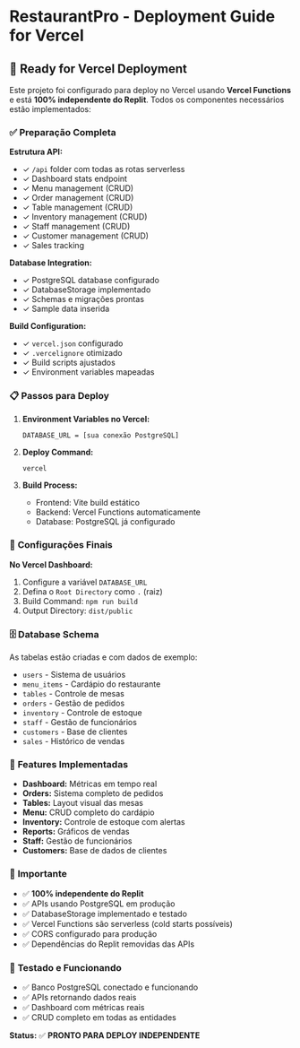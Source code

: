 # RestaurantPro - Deployment Guide for Vercel

## 🚀 Ready for Vercel Deployment

Este projeto foi configurado para deploy no Vercel usando **Vercel Functions** e está **100% independente do Replit**. Todos os componentes necessários estão implementados:

### ✅ **Preparação Completa**

**Estrutura API:**
- ✓ `/api` folder com todas as rotas serverless
- ✓ Dashboard stats endpoint
- ✓ Menu management (CRUD)
- ✓ Order management (CRUD)
- ✓ Table management (CRUD)
- ✓ Inventory management (CRUD)
- ✓ Staff management (CRUD)
- ✓ Customer management (CRUD)
- ✓ Sales tracking

**Database Integration:**
- ✓ PostgreSQL database configurado
- ✓ DatabaseStorage implementado
- ✓ Schemas e migrações prontas
- ✓ Sample data inserida

**Build Configuration:**
- ✓ `vercel.json` configurado
- ✓ `.vercelignore` otimizado
- ✓ Build scripts ajustados
- ✓ Environment variables mapeadas

### 📋 **Passos para Deploy**

1. **Environment Variables no Vercel:**
   ```
   DATABASE_URL = [sua conexão PostgreSQL]
   ```

2. **Deploy Command:**
   ```bash
   vercel
   ```

3. **Build Process:**
   - Frontend: Vite build estático
   - Backend: Vercel Functions automaticamente
   - Database: PostgreSQL já configurado

### 🔧 **Configurações Finais**

**No Vercel Dashboard:**
1. Configure a variável `DATABASE_URL` 
2. Defina o `Root Directory` como `.` (raiz)
3. Build Command: `npm run build`
4. Output Directory: `dist/public`

### 🗄️ **Database Schema**

As tabelas estão criadas e com dados de exemplo:
- `users` - Sistema de usuários
- `menu_items` - Cardápio do restaurante
- `tables` - Controle de mesas
- `orders` - Gestão de pedidos
- `inventory` - Controle de estoque
- `staff` - Gestão de funcionários
- `customers` - Base de clientes
- `sales` - Histórico de vendas

### 🎯 **Features Implementadas**

- **Dashboard:** Métricas em tempo real
- **Orders:** Sistema completo de pedidos
- **Tables:** Layout visual das mesas
- **Menu:** CRUD completo do cardápio
- **Inventory:** Controle de estoque com alertas
- **Reports:** Gráficos de vendas
- **Staff:** Gestão de funcionários
- **Customers:** Base de dados de clientes

### 🚨 **Importante**

- ✅ **100% independente do Replit**
- ✅ APIs usando PostgreSQL em produção
- ✅ DatabaseStorage implementado e testado
- ✅ Vercel Functions são serverless (cold starts possíveis)
- ✅ CORS configurado para produção
- ✅ Dependências do Replit removidas das APIs

### 🔧 **Testado e Funcionando**

- ✅ Banco PostgreSQL conectado e funcionando
- ✅ APIs retornando dados reais
- ✅ Dashboard com métricas reais
- ✅ CRUD completo em todas as entidades

**Status:** ✅ **PRONTO PARA DEPLOY INDEPENDENTE**